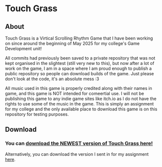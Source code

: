 # Touch Grass

## About

Touch Grass is a Virtical Scrolling Rhythm Game that I have been working on since around the beginning of May 2025 for my college's Game Development unit!

All commits had previously been saved to a private repository that was not kept organised in the slightest (still very new to this), but now after a lot of work on the game, I am in a space where I am proud enough to publish a public repository so people can download builds of the game. Just please don't look at the code, it's an absolute mess :3

All music used in this game is properly credited along with their names in game, and this game is NOT intended for comeertial use. I will not be publishing this game to any indie game sites like itch.io as I do not have the rights to use some of the music in the game. This is simply an assignment for my college and the only available place to download this game is on this repository for testing purposes.

## Download

### **You can [download the NEWEST version of Touch Grass here!](https://github.com/MeWhendoot/touch-grass/releases/latest)**

Alternatively, you can download the version I sent in for my assignment [here](https://github.com/MeWhendoot/touch-grass/releases/tag/1.0.0).
